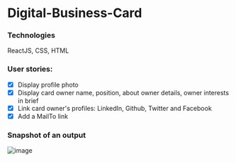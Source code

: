 # Digital-Business-Card

### Technologies
ReactJS, CSS, HTML

### User stories:
- [x] Display profile photo
- [x] Display card owner name, position, about owner details, owner interests in brief
- [x] Link card owner's profiles: LinkedIn, Github, Twitter and Facebook
- [x] Add a MailTo link

### Snapshot of an output
![image](https://user-images.githubusercontent.com/122435714/212204509-23fb5de5-7e02-4b82-b1a1-002f0e983654.png)
